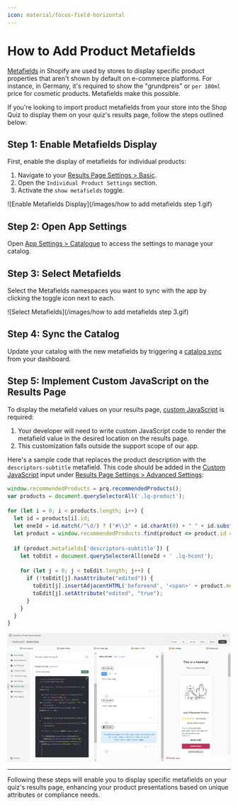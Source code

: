 ```yaml
---
icon: material/focus-field-horizontal
---
```



# How to Add Product Metafields

[Metafields](https://help.shopify.com/en/manual/custom-data/metafields) in Shopify are used by stores to display specific product properties that aren't shown by default on e-commerce platforms. For instance, in Germany, it's required to show the "grundpreis" or `per 100ml` price for cosmetic products. Metafields make this possible.

If you're looking to import product metafields from your store into the Shop Quiz to display them on your quiz's results page, follow the steps outlined below:

## Step 1: Enable Metafields Display

First, enable the display of metafields for individual products:

1. Navigate to your [Results Page Settings > Basic](https://docs.revenuehunt.com/reference/quiz-builder/#basic-settings).
2. Open the `Individual Product Settings` section.
3. Activate the `show metafields` toggle.

![Enable Metafields Display](/images/how to add metafields step 1.gif)

## Step 2: Open App Settings

Open [App Settings > Catalogue](https://docs.revenuehunt.com/reference/app-settings/#catalogue) to access the settings to manage your catalog.

## Step 3: Select Metafields

Select the Metafields namespaces you want to sync with the app by clicking the toggle icon next to each.

![Select Metafields](/images/how to add metafields step 3.gif)

## Step 4: Sync the Catalog

Update your catalog with the new metafields by triggering a [catalog sync](https://docs.revenuehunt.com/how-to-guides/sync-catalog/) from your dashboard.

## Step 5: Implement Custom JavaScript on the Results Page

To display the metafield values on your results page, [custom JavaScript](https://docs.revenuehunt.com/how-to-guides/add-javascript/) is required:

1. Your developer will need to write custom JavaScript code to render the metafield value in the desired location on the results page.
2. This customization falls outside the support scope of our app.

Here's a sample code that replaces the product description with the `descriptors-subtitle` metafield. This code should be added in the [Custom JavaScript](https://docs.revenuehunt.com/how-to-guides/add-javascript/) input under [Results Page Settings > Advanced Settings](https://docs.revenuehunt.com/reference/quiz-builder/#advanced-settings):

```javascript
window.recommendedProducts = prq.recommendedProducts();
var products = document.querySelectorAll('.lq-product');

for (let i = 0; i < products.length; i++) {
  let id = products[i].id;
  let oneId = id.match(/^\d/) ? ("#\\3" + id.charAt(0) + " " + id.substring(1)) : "#" + id;
  let product = window.recommendedProducts.find(product => product.id === id);

  if (product.metafields['descriptors-subtitle']) {
    let toEdit = document.querySelectorAll(oneId + ' .lq-hcont');

    for (let j = 0; j < toEdit.length; j++) {
      if (!toEdit[j].hasAttribute("edited")) {
        toEdit[j].insertAdjacentHTML('beforeend', '<span>' + product.metafields['descriptors-subtitle'] + '</span>');
        toEdit[j].setAttribute("edited", "true");
      }
    }
  }
}
```

![Implement Custom JavaScript](/images/how_to_add_metafields_step5.png)

---
Following these steps will enable you to display specific metafields on your quiz's results page, enhancing your product presentations based on unique attributes or compliance needs.


 